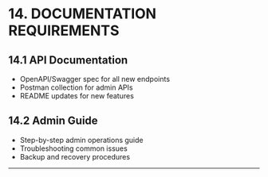 # 14. DOCUMENTATION REQUIREMENTS

## 14.1 API Documentation
- OpenAPI/Swagger spec for all new endpoints
- Postman collection for admin APIs
- README updates for new features

## 14.2 Admin Guide
- Step-by-step admin operations guide
- Troubleshooting common issues
- Backup and recovery procedures

---
